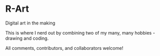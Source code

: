 # R-Art
Digital art in the making

This is where I nerd out by combining two of my many, many hobbies - drawing and coding.

All comments, contributors, and collaborators welcome!
